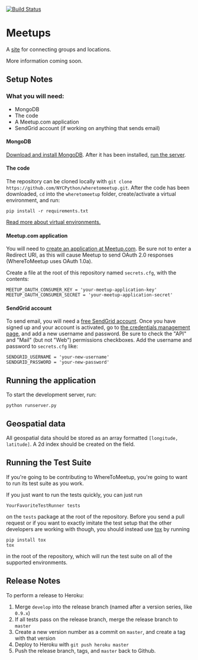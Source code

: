 [![Build Status](https://secure.travis-ci.org/NYCPython/wheretomeetup.png?branch=develop)](http://travis-ci.org/NYCPython/wheretomeetup)

# Meetups

A [site](http://www.wheretomeetup.com) for connecting groups and locations.

More information coming soon.


## Setup Notes

### What you will need:

* MongoDB
* The code
* A Meetup.com application
* SendGrid account (if working on anything that sends email)

#### MongoDB

[Download and install MongoDB](http://docs.mongodb.org/manual/installation/).
After it has been installed,
[run the server](http://docs.mongodb.org/manual/reference/mongod/).


#### The code

The repository can be cloned locally with
`git clone https://github.com/NYCPython/wheretomeetup.git`. After the
code has been downloaded, `cd` into the `wheretomeetup` folder,
create/activate a virtual environment, and run:

    pip install -r requirements.txt

[Read more about virtual environments.](http://www.virtualenv.org/en/latest/)

#### Meetup.com application

You will need to [create an application at
Meetup.com](http://www.meetup.com/meetup_api/oauth_consumers/create/). Be sure not to
enter a Redirect URI, as this will cause Meetup to send OAuth 2.0 responses
(WhereToMeetup uses OAuth 1.0a).

Create a file at the root of this repository named `secrets.cfg`, with the
contents:

    MEETUP_OAUTH_CONSUMER_KEY = 'your-meetup-application-key'
    MEETUP_OAUTH_CONSUMER_SECRET = 'your-meetup-application-secret'

#### SendGrid account

To send email, you will need a [free SendGrid
account](http://sendgrid.com/user/signup). Once you have signed up and your
account is activated, go to [the credentials management
page](https://sendgrid.com/credentials), and add a new username and
password. Be sure to check the "API" and "Mail" (but not "Web") permissions
checkboxes. Add the username and password to `secrets.cfg` like:

    SENDGRID_USERNAME = 'your-new-username'
    SENDGRID_PASSWORD = 'your-new-password'

## Running the application

To start the development server, run:

    python runserver.py

## Geospatial data

All geospatial data should be stored as an array formatted
`[longitude, latitude]`. A 2d index should be created on the field.

## Running the Test Suite

If you're going to be contributing to WhereToMeetup, you're going to want to
run its test suite as you work.

If you just want to run the tests quickly, you can just run

    YourFavoriteTestRunner tests

on the `tests` package at the root of the repository. Before you send a pull
request or if you want to exactly imitate the test setup that the other
developers are working with though, you should instead use
[tox](http://tox.readthedocs.org/en/latest/index.html) by running

    pip install tox
    tox

in the root of the repository, which will run the test suite on all of the
supported environments.

## Release Notes

To perform a release to Heroku:

1. Merge `develop` into the release branch (named after a version series,
like `0.9.x`)
2. If all tests pass on the release branch, merge the release branch to
`master`
3. Create a new version number as a commit on `master`, and create a tag
with that version
4. Deploy to Heroku with `git push heroku master`
5. Push the release branch, tags, and `master` back to Github.
